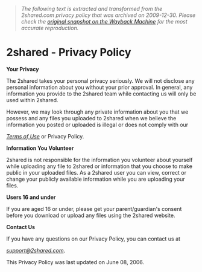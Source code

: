 > *The following text is extracted and transformed from the 2shared.com privacy policy that was archived on 2009-12-30. Please check the [original snapshot on the Wayback Machine](https://web.archive.org/web/20091230225728id_/http%3A//2shared.com/privacy.jsp) for the most accurate reproduction.*

# 2shared - Privacy Policy

  
**Your Privacy**

The 2shared takes your personal privacy seriously. We will not disclose any personal information about you without your prior approval. In general, any information you provide to the 2shared team while contacting us will only be used within 2shared.

However, we may look through any private information about you that we possess and any files you uploaded to 2shared when we believe the information you posted or uploaded is illegal or does not comply with our 

[_Terms of Use_](https://web.archive.org/web/20091230225728id_/http%3A//2shared.com/terms.jsp) or Privacy Policy.

**Information You Volunteer**

2shared is not responsible for the information you volunteer about yourself while uploading any file to 2shared or information that you choose to make public in your uploaded files. As a 2shared user you can view, correct or change your publicly available information while you are uploading your files.

**Users 16 and under**

If you are aged 16 or under, please get your parent/guardian's consent before you download or upload any files using the 2shared website.

**Contact Us**

If you have any questions on our Privacy Policy, you can contact us at 

[_support@2shared.com_](mailto:support@2shared.com).

This Privacy Policy was last updated on June 08, 2006. 
